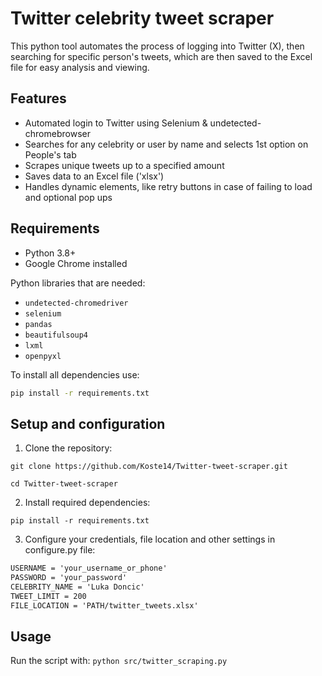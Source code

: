 # Twitter celebrity tweet scraper

This python tool automates the process of logging into Twitter (X), then searching for specific person's tweets, which are then saved to the Excel file for easy analysis and viewing.


## Features

- Automated login to Twitter using Selenium & undetected-chromebrowser
- Searches for any celebrity or user by name and selects 1st option on People's tab
- Scrapes unique tweets up to a specified amount
- Saves data to an Excel file ('xlsx')
- Handles dynamic elements, like retry buttons in case of failing to load and optional pop ups

## Requirements

- Python 3.8+
- Google Chrome installed

Python libraries that are needed:
- `undetected-chromedriver`
- `selenium`
- `pandas`
- `beautifulsoup4`
- `lxml`
- `openpyxl`

To install all dependencies use:
```bash
pip install -r requirements.txt
```


## Setup and configuration

1. Clone the repository:

```git clone https://github.com/Koste14/Twitter-tweet-scraper.git```

```cd Twitter-tweet-scraper```


2. Install required dependencies:

```pip install -r requirements.txt```

3. Configure your credentials, file location and other settings in configure.py file:

```EMAIL = 'your_email@example.com'
USERNAME = 'your_username_or_phone'
PASSWORD = 'your_password'
CELEBRITY_NAME = 'Luka Doncic'
TWEET_LIMIT = 200
FILE_LOCATION = 'PATH/twitter_tweets.xlsx'
```

## Usage
Run the script with:
```python src/twitter_scraping.py```
